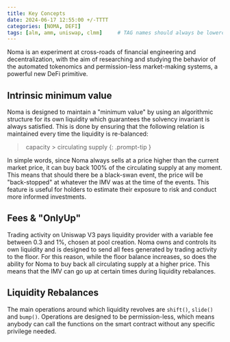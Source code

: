 ```yaml
---
title: Key Concepts
date: 2024-06-17 12:55:00 +/-TTTT
categories: [NOMA, DEFI]
tags: [alm, amm, uniswap, clmm]     # TAG names should always be lowercase
---
```


Noma is an experiment at cross-roads of financial engineering and decentralization, with the aim of researching and studying the behavior of the automated tokenomics and permission-less market-making systems, a powerful new DeFi primitive.

## Intrinsic minimum value
Noma is designed to maintain a "minimum value" by using an algorithmic structure for its own liquidity which guarantees the solvency invariant is always satisfied. This is done by ensuring that the following relation is maintained every time the liquidity is re-balanced: 
> capacity > circulating supply 
{: .prompt-tip }

In simple words, since Noma always sells at a price higher than the current market price, it can buy back 100% of the circulating supply at any moment. This means that should there be a black-swan event, the price will be "back-stopped" at whatever the IMV was at the time of the events. This feature is useful for holders to estimate their exposure to risk and conduct more informed investments.

## Fees & "OnlyUp"
Trading activity on Uniswap V3 pays liquidity provider with a variable fee between 0.3 and 1%, chosen at pool creation. Noma owns and controls its own liquidity and is designed to send all fees generated by trading activity to the floor. For this reason, while the floor balance increases, so does the ability for Noma to buy back all circulating supply at a higher price. This means that the IMV can go up at certain times during liquidity rebalances.

## Liquidity Rebalances
The main operations around which liquidity revolves are `shift()`, `slide()` and `bump()`. Operations are designed to be permission-less, which means anybody can call the functions on the smart contract without any specific privilege needed.